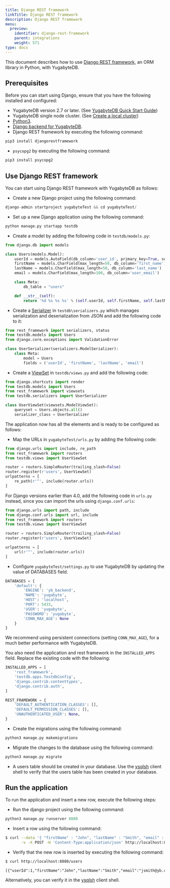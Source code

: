 ```yaml
---
title: Django REST framework
linkTitle: Django REST framework
description: Django REST framework
menu:
  preview:
    identifier: django-rest-framework
    parent: integrations
    weight: 571
type: docs
---
```


This document describes how to use [Django REST framework](https://www.django-rest-framework.org/), an ORM library in Python, with YugabyteDB.

## Prerequisites

Before you can start using Django, ensure that you have the following installed and configured:

- YugabyteDB version 2.7 or later. (See [YugabyteDB Quick Start Guide](../../quick-start/))
- YugabyteDB single node cluster. (See [Create a local cluster](../../quick-start/create-local-cluster/))
- [Python3](https://www.python.org/downloads/).
- [Django backend for YugabyteDB](https://github.com/yugabyte/yb-django).
- Django REST framework by executing the following command:

```sh
pip3 install djangorestframework
```

- `psycopg2` by executing the following command:

```sh
pip3 install psycopg2
```

## Use Django REST framework

You can start using Django REST framework with YugabyteDB as follows:

- Create a new Django project using the following command:

```python
django-admin startproject yugabyteTest && cd yugabyteTest/
```

- Set up a new Django application using the following command:

```python
python manage.py startapp testdb
```

- Create a model by adding the following code in `testdb/models.py`:

```python
from django.db import models

class Users(models.Model):
    userId = models.AutoField(db_column='user_id', primary_key=True, serialize=False)
    firstName = models.CharField(max_length=50, db_column='first_name')
    lastName = models.CharField(max_length=50, db_column='last_name')
    email = models.CharField(max_length=100, db_column='user_email')

    class Meta:
        db_table = "users"

    def __str__(self):
        return '%d %s %s %s' % (self.userId, self.firstName, self.lastName, self.email)

```

- Create a [Serializer](https://www.django-rest-framework.org/api-guide/serializers/) in  `testdb\serializers.py` which manages serialization and deserialization from JSON and add the following code to it:

```python
from rest_framework import serializers, status
from testdb.models import Users
from django.core.exceptions import ValidationError

class UserSerializer(serializers.ModelSerializer):
    class Meta:
        model = Users
        fields = ('userId', 'firstName', 'lastName', 'email')
```

- Create a [ViewSet](https://www.django-rest-framework.org/api-guide/viewsets/) in `testdb/views.py` and add the following code:

```python
from django.shortcuts import render
from testdb.models import Users
from rest_framework import viewsets
from testdb.serializers import UserSerializer

class UserViewSet(viewsets.ModelViewSet):
    queryset = Users.objects.all()
    serializer_class = UserSerializer
```

The application now has all the elements and is ready to be configured as follows:

- Map the URLs in `yugabyteTest/urls.py` by adding the following code:

```python
from django.urls import include, re_path
from rest_framework import routers
from testdb.views import UserViewSet

router = routers.SimpleRouter(trailing_slash=False)
router.register(r'users', UserViewSet)
urlpatterns = [
    re_path(r'^', include(router.urls))
]
```

For Django versions earlier than 4.0, add the following code in `urls.py` instead, since you can import the urls using `django.conf.urls`:

```python
from django.urls import path, include
from django.conf.urls import url, include
from rest_framework import routers
from testdb.views import UserViewSet

router = routers.SimpleRouter(trailing_slash=False)
router.register(r'users', UserViewSet)

urlpatterns = [
    url(r'^', include(router.urls))
]
```

- Configure `yugabyteTest/settings.py` to use YugabyteDB by updating the value of DATABASES field.

```python
DATABASES = {
    'default': {
        'ENGINE': 'yb_backend',
        'NAME': 'yugabyte',
        'HOST': 'localhost',
        'PORT': 5433,
        'USER': 'yugabyte',
        'PASSWORD': 'yugabyte',
        'CONN_MAX_AGE': None
    }
}
```
We recommend using persistent connections (setting `CONN_MAX_AGE`), for a much better performance with YugabyteDB.

You also need the application and rest framework in the `INSTALLED_APPS` field. Replace the existing code with the following:

```python
INSTALLED_APPS = [
    'rest_framework',
    'testdb.apps.TestdbConfig',
    'django.contrib.contenttypes',
    'django.contrib.auth',
]

REST_FRAMEWORK = {
    'DEFAULT_AUTHENTICATION_CLASSES': [],
    'DEFAULT_PERMISSION_CLASSES': [],
    'UNAUTHENTICATED_USER': None,
}
```

- Create the migrations using the following command:

```python
python3 manage.py makemigrations
```

- Migrate the changes to the database using the following command:

```python
python3 manage.py migrate
```

- A users table should be created in your database. Use the [ysqlsh](../../explore/ysql-language-features/databases-schemas-tables/#list-tables) client shell to verify that the users table has been created in your database.

## Run the application

To run the application and insert a new row, execute the following steps:

- Run the django project using the following command:

```python
python3 manage.py runserver 8080
```

- Insert a row using the following command:

```sh
$ curl --data '{ "firstName" : "John", "lastName" : "Smith", "email" : "jsmith@yb.com" }' \
       -v -X POST -H 'Content-Type:application/json' http://localhost:8080/users
```

- Verify that the new row is inserted by executing the following command:

```sh
$ curl http://localhost:8080/users
```

```output
[{"userId":1,"firstName":"John","lastName":"Smith","email":"jsmith@yb.com"}]
```

Alternatively, you can verify it in the [ysqlsh](../../explore/ysql-language-features/databases-schemas-tables/#describe-a-table) client shell.
